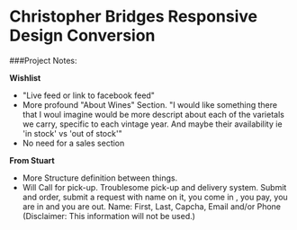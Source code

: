Christopher Bridges Responsive Design Conversion
======

###Project Notes:

**Wishlist**

- "Live feed or link to facebook feed"
- More profound "About Wines" Section. "I would like something there that I woul imagine would be more descript about each of the varietals we carry, specific to each vintage year.  And maybe their availability ie 'in stock' vs 'out of stock'"
- No need for a sales section

**From Stuart**

- More Structure definition between things.
- Will Call for pick-up.  Troublesome pick-up and delivery system.  Submit and order, submit a request with name on it, you come in , you pay, you are in and you are out.  Name: First, Last, Capcha, Email and/or Phone (Disclaimer: This information will not be used.)
